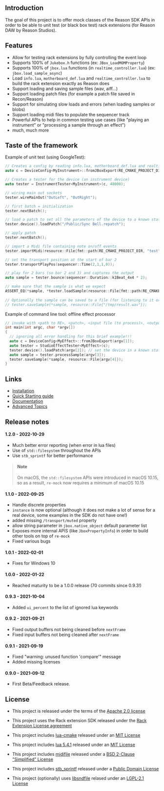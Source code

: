 Introduction
------------

The goal of this project is to offer mock classes of the Reason SDK APIs in order to be able to unit test (or black box test) rack extensions (for Reason DAW by Reason Studios).

Features
--------

* Allow for testing rack extensions by fully controlling the event loop
* Supports 100% of `Jukebox.h` functions (ex: `JBox_LoadMOMProperty`)
* Supports 100% of `jbox.lua` functions (in `realtime_controller.lua`) (ex: `jbox.load_sample_async`)
* Load `info.lua`, `motherboard_def.lua` and `realtime_controller.lua` to build the rack extension exactly as Reason does
* Support loading and saving sample files (wav, aiff...)
* Support loading patch files (for example a patch file saved in Recon/Reason)
* Support for simulating slow loads and errors (when loading samples or blobs)
* Support loading midi files to populate the sequencer track
* Powerful APIs to help in common testing use cases (like "playing an instrument" or "processing a sample through an effect")
* much, much more

Taste of the framework
----------------------

Example of unit test (using GoogleTest):

 ```cpp
// Creates a config by reading info.lua, motherboard_def.lua and realtime_controller.lua
auto c = DeviceConfig<MyInstrument>::fromJBoxExport(RE_CMAKE_PROJECT_DIR);

// Creates a tester for the device (an instrument device)
auto tester = InstrumentTester<MyInstrument>(c, 48000);

// wiring main out sockets
tester.wireMainOut("OutLeft", "OutRight");

// first batch = initialization
tester.nextBatch();

// load a patch to set all the parameters of the device to a known state
tester.device().loadPatch("/Public/Sync Bell.repatch");

// apply patch
tester.nextBatch();

// import a Midi file containing note on/off events
tester.importMidi(resource::File{fmt::path(RE_CMAKE_PROJECT_DIR, "test", "midi", "test1.mid")});

// set the transport position at the start of bar 2
tester.transportPlayPos(sequencer::Time(2,1,1,0));

// play for 2 bars (so bar 2 and 3) and captures the output
auto sample = tester.bounce(sequencer::Duration::k1Beat_4x4 * 2);

// make sure that the sample is what we expect
ASSERT_EQ(*sample, *tester.loadSample(resource::File{fmt::path(RE_CMAKE_PROJECT_DIR, "test", "wav", "test1.wav")));
  
// Optionally the sample can be saved to a file (for listening to it or opening in an audio visualizer...)
// tester.saveSample(*sample, resource::File{"/tmp/result.wav"});
```

Example of command line tool: offline effect processor

```cpp
// invoke with <path to RE>, <patch>, <input file (to process)>, <output file (result)>
int main(int argc, char *argv[])
{
  // ignoring all error handling for this brief example!!!
  auto c = DeviceConfig<MyEffect>::fromJBoxExport(argv[1]);
  auto tester = StudioEffectTester<MyEffect>(c);
  tester.device().loadPatch(argv[2]); // set the device in a known state (optional of course)
  auto sample = tester.processSample(argv[3]);
  tester.saveSample(*sample, resource::File{argv[4]});
}
```

Links
-----

* [Installation](docs/Install.md)
* [Quick Starting guide](docs/Quick_Start.md)
* [Documentation](docs/Documentation.md)
* [Advanced Topics](docs/Advanced_Topics.md)

Release notes
-------------

#### 1.2.0 - 2022-10-29

- Much better error reporting (when error in lua files)
- Use of `std::filesystem` throughout the APIs
- Use `stb_sprintf` for better performance

> #### Note
> On macOS, the `std::filesystem` APIs were introduced in macOS 10.15, so as a result, `re-mock` now requires a minimum of macOS 10.15

#### 1.1.0 - 2022-09-25

- Handle discrete properties
- `instance` is now optional (although it does not make a lot of sense for a real device, some examples in the SDK do not have one!)
- added missing `/transport/muted` property
- allow string parameter in `jbox.native_object` default parameter list
- Exposes more internal APIS (like `JboxPropertyInfo`) in order to build other tools on top of `re-mock`
- Fixed various bugs

#### 1.0.1 - 2022-02-01

- Fixes for Windows 10

#### 1.0.0 - 2022-01-22

- Reached maturity to be a 1.0.0 release (70 commits since 0.9.3!)

#### 0.9.3 - 2021-10-04

- Added `ui_percent` to the list of ignored lua keywords

#### 0.9.2 - 2021-09-21

- Fixed output buffers not being cleaned before `nextFrame`
- Fixed input buffers not being cleaned after `nextFrame`

#### 0.9.1 - 2021-09-19

- Fixed "warning: unused function 'compare'" message
- Added missing licenses

#### 0.9.0 - 2021-09-12

- First Beta/Feedback release.

License
-------

- This project is released under the terms of the [Apache 2.0 license](LICENSE.txt)

- This project uses the Rack extension SDK released under the [Rack Extension License agreement](RE_License.txt)

- This project includes [lua-cmake](https://github.com/lubgr/lua-cmake) released under an [MIT License](external/lua-cmake/LICENSE)

- This project includes [lua 5.4.1](https://www.lua.org/) released under an [MIT License](https://www.lua.org/license.html)

- This project includes [midifile](https://github.com/craigsapp/midifile) released under a [BSD 2-Clause "Simplified" License](external/craigsapp-midifile/LICENSE.txt)

- This project includes [stb_sprintf](https://github.com/nothings/stb) released under a [Public Domain License](https://github.com/nothings/stb/blob/master/LICENSE)

- This project (optionally) uses [libsndfile](https://github.com/libsndfile/libsndfile) relased under an [LGPL-2.1 License](https://github.com/libsndfile/libsndfile/blob/master/COPYING)
